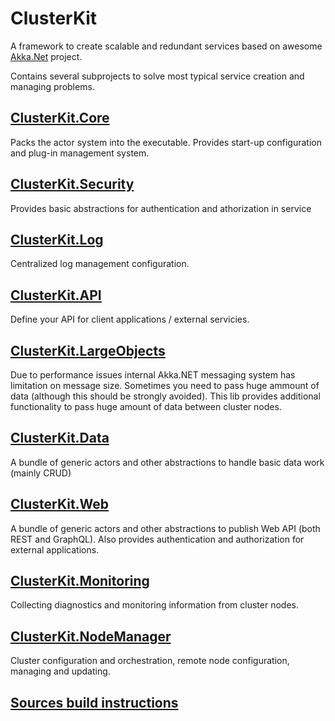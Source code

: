 # ClusterKit

A framework to create scalable and redundant services based on awesome [Akka.Net](https://github.com/akkadotnet/akka.net) project.

Contains several subprojects to solve most typical service creation and managing problems.

## [ClusterKit.Core](./ClusterKit.Core/Readme.md)
Packs the actor system into the executable. Provides start-up configuration and plug-in management system.

## [ClusterKit.Security](./ClusterKit.Security/Readme.md)
Provides basic abstractions for authentication and athorization in service

## [ClusterKit.Log](./ClusterKit.Log/Readme.md)
Centralized log management configuration.

## [ClusterKit.API](./ClusterKit.API/Readme.md)
Define your API for client applications / external servicies.

## [ClusterKit.LargeObjects](./ClusterKit.LargeObjects/Readme.md)
Due to performance issues internal Akka.NET messaging system has limitation on message size. Sometimes you need to pass huge ammount of data (although this should be strongly avoided). This lib provides additional functionality to pass huge amount of data between cluster nodes.

## [ClusterKit.Data](./ClusterKit.Data/Readme.md)
A bundle of generic actors and other abstractions to handle basic data work (mainly CRUD)

## [ClusterKit.Web](./ClusterKit.Web/Readme.md)
A bundle of generic actors and other abstractions to publish Web API (both REST and GraphQL). Also provides authentication and authorization for external applications.

## [ClusterKit.Monitoring](./ClusterKit.Monitoring/Readme.md)
Collecting diagnostics and monitoring information from cluster nodes.

## [ClusterKit.NodeManager](./ClusterKit.NodeManager/Readme.md)
Cluster configuration and orchestration, remote node configuration, managing and updating.

## [Sources build instructions](./BuildScript.md)
